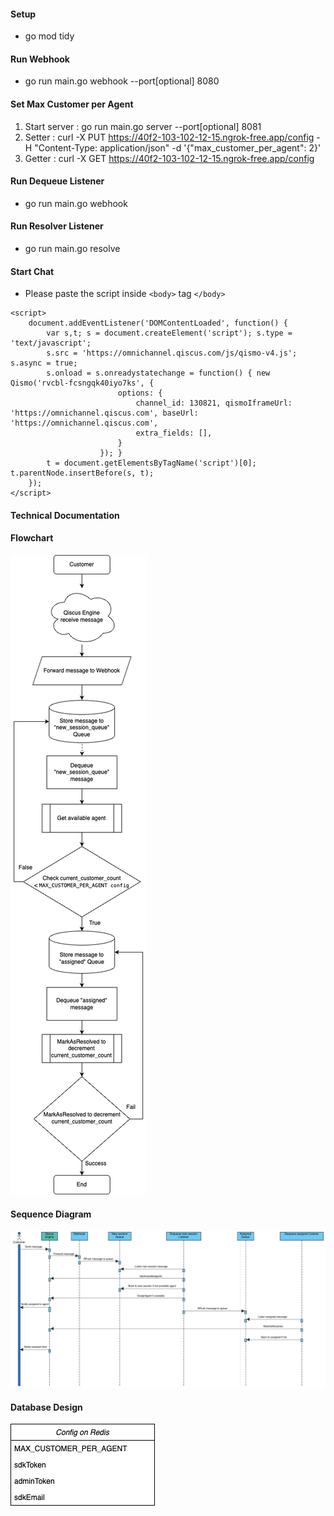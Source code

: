 #### Setup

- go mod tidy

#### Run Webhook

- go run main.go webhook --port[optional] 8080

#### Set Max Customer per Agent

1. Start server : go run main.go server --port[optional] 8081
2. Setter : curl -X PUT https://40f2-103-102-12-15.ngrok-free.app/config -H "Content-Type: application/json" -d '{"max_customer_per_agent": 2}'
3. Getter : curl -X GET https://40f2-103-102-12-15.ngrok-free.app/config

#### Run Dequeue Listener

- go run main.go webhook

#### Run Resolver Listener

- go run main.go resolve

#### Start Chat

- Please paste the script inside `<body>` tag `</body>`

```
<script>
    document.addEventListener('DOMContentLoaded', function() {
        var s,t; s = document.createElement('script'); s.type = 'text/javascript';
        s.src = 'https://omnichannel.qiscus.com/js/qismo-v4.js'; s.async = true;
        s.onload = s.onreadystatechange = function() { new Qismo('rvcbl-fcsngqk40iyo7ks', {
                        options: {
                            channel_id: 130821, qismoIframeUrl: 'https://omnichannel.qiscus.com', baseUrl: 'https://omnichannel.qiscus.com',
                            extra_fields: [],
                        }
                    }); }
        t = document.getElementsByTagName('script')[0]; t.parentNode.insertBefore(s, t);
    });
</script>
```

#### Technical Documentation

#### Flowchart

![Flowchart](https://raw.githubusercontent.com/ahmad8taufiq/qiscus-omnichannel/refs/heads/main/flowchart.png)

#### Sequence Diagram

![Sequence Diagram](https://raw.githubusercontent.com/ahmad8taufiq/qiscus-omnichannel/refs/heads/main/sequence_diagram.png)

#### Database Design

![Database Design](https://raw.githubusercontent.com/ahmad8taufiq/qiscus-omnichannel/refs/heads/main/database_design.png)
